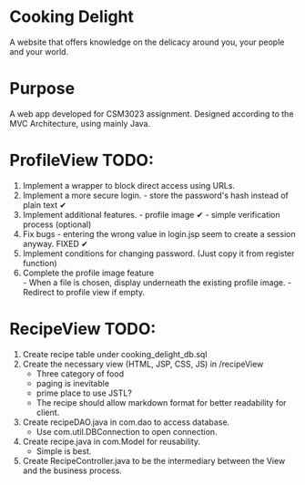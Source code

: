 # Cooking Delight  
A website that offers knowledge on the delicacy around you, your people and your world.

# Purpose
A web app developed for CSM3023 assignment. Designed according to the MVC Architecture, using mainly Java.

# ProfileView TODO: 
1. Implement a wrapper to block direct access using URLs.
2. Implement a more secure login.
        - store the password's hash instead of plain text ✔
3. Implement additional features.
        - profile image ✔
        - simple verification process (optional) 
4. Fix bugs
        - entering the wrong value in login.jsp seem to create a session anyway. FIXED ✔  
5. Implement conditions for changing password. (Just copy it from register function)  
6. Complete the profile image feature  
        - When a file is chosen, display underneath the existing profile image.
        - Redirect to profile view if empty.

# RecipeView TODO: 
1. Create recipe table under cooking_delight_db.sql
2. Create the necessary view (HTML, JSP, CSS, JS) in /recipeView
	- Three category of food
	- paging is inevitable
	- prime place to use JSTL?
	- The recipe should allow markdown format for better readability for client.
3. Create recipeDAO.java in com.dao to access database.
	- Use com.util.DBConnection to open connection.
4. Create recipe.java in com.Model for reusability.
	- Simple is best.
5. Create RecipeController.java to be the intermediary between the View and the business process.